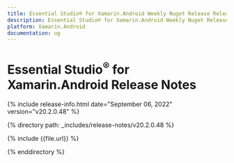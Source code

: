```yaml
---
title: Essential Studio® for Xamarin.Android Weekly Nuget Release Release Notes  
description: Essential Studio® for Xamarin.Android Weekly Nuget Release Release Notes  
platform: Xamarin.Android
documentation: ug
---
```


# Essential Studio<sup>®</sup> for Xamarin.Android  Release Notes  

{% include release-info.html date="September 06, 2022"  version="v20.2.0.48" %} 

{% directory path: _includes/release-notes/v20.2.0.48 %}

{% include {{file.url}} %}

{% enddirectory %}